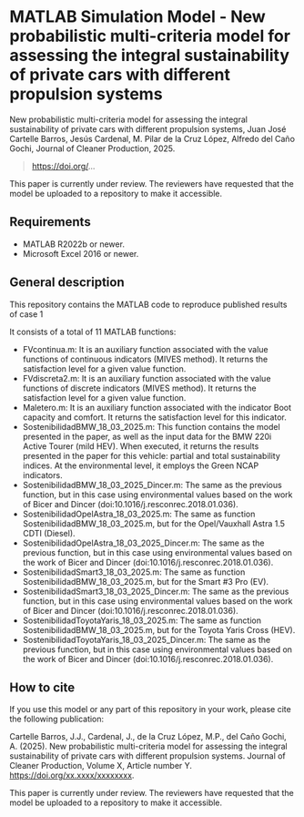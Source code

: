 # MATLAB Simulation Model - New probabilistic multi-criteria model for assessing the integral sustainability of private cars with different propulsion systems

New probabilistic multi-criteria model for assessing the integral sustainability of private cars with different propulsion systems, Juan José Cartelle Barros, Jesús Cardenal, M. Pilar de la Cruz López, Alfredo del Caño Gochi, Journal of Cleaner Production, 2025.

> https://doi.org/... 

This paper is currently under review. The reviewers have requested that the model be uploaded to a repository to make it accessible.

## 

## Requirements

* MATLAB R2022b or newer.
* Microsoft Excel 2016 or newer.

## 

## General description

This repository contains the MATLAB code to reproduce published results of case 1

It consists of a total of 11 MATLAB functions:

* FVcontinua.m: It is an auxiliary function associated with the value functions of continuous indicators (MIVES method). It returns the satisfaction level for a given value function.
* FVdiscreta2.m: It is an auxiliary function associated with the value functions of discrete indicators (MIVES method). It returns the satisfaction level for a given value function.
* Maletero.m: It is an auxiliary function associated with the indicator Boot capacity and comfort. It returns the satisfaction level for this indicator.
* SostenibilidadBMW\_18\_03\_2025.m: This function contains the model presented in the paper, as well as the input data for the BMW 220i Active Tourer (mild HEV). When executed, it returns the results presented in the paper for this vehicle: partial and total sustainability indices. At the environmental level, it employs the Green NCAP indicators.
* SostenibilidadBMW\_18\_03\_2025\_Dincer.m: The same as the previous function, but in this case using environmental values based on the work of Bicer and Dincer (doi:10.1016/j.resconrec.2018.01.036).
* SostenibilidadOpelAstra\_18\_03\_2025.m: The same as function SostenibilidadBMW\_18\_03\_2025.m, but for the Opel/Vauxhall Astra 1.5 CDTI (Diesel).
* SostenibilidadOpelAstra\_18\_03\_2025\_Dincer.m: The same as the previous function, but in this case using environmental values based on the work of Bicer and Dincer (doi:10.1016/j.resconrec.2018.01.036).
* SostenibilidadSmart3\_18\_03\_2025.m: The same as function SostenibilidadBMW\_18\_03\_2025.m, but for the Smart #3 Pro (EV).
* SostenibilidadSmart3\_18\_03\_2025\_Dincer.m: The same as the previous function, but in this case using environmental values based on the work of Bicer and Dincer (doi:10.1016/j.resconrec.2018.01.036).
* SostenibilidadToyotaYaris\_18\_03\_2025.m: The same as function SostenibilidadBMW\_18\_03\_2025.m, but for the Toyota Yaris Cross (HEV).
* SostenibilidadToyotaYaris\_18\_03\_2025\_Dincer.m: The same as the previous function, but in this case using environmental values based on the work of Bicer and Dincer (doi:10.1016/j.resconrec.2018.01.036).


## How to cite

If you use this model or any part of this repository in your work, please cite the following publication:

Cartelle Barros, J.J., Cardenal, J., de la Cruz López, M.P., del Caño Gochi, A. (2025). New probabilistic multi-criteria model for assessing the integral sustainability of private cars with different propulsion systems. Journal of Cleaner Production, Volume X, Article number Y. https://doi.org/xx.xxxx/xxxxxxxx.

This paper is currently under review. The reviewers have requested that the model be uploaded to a repository to make it accessible.





